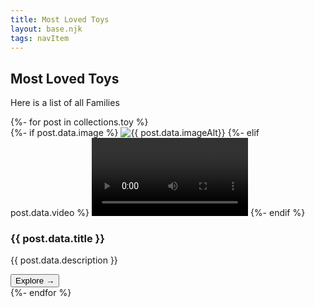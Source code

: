 ```yaml
---
title: Most Loved Toys
layout: base.njk
tags: navItem
---
```



## Most Loved Toys
Here is a list of all Families
<section class="grid">
{%- for post in collections.toy %}
<article class="card">
    <div class="card__media">
        {%- if post.data.image %}
        <img src="/media/{{post.data.image}}" alt="{{ post.data.imageAlt}}">
        {%- elif post.data.video %}
        <video controls width="250">
            <source src="/media/{{post.data.video}}" type="video/mp4" />
        </video>
        {%- endif %}
    </div>
      <div class="card__content">
        <h1 class="card__header">{{ post.data.title }}</h1>
        <p class="card__text">{{ post.data.description }}</p>
        <a href="{{ post.url }}"> <button class="card__btn">Explore <span>&rarr;</span></button></a>
      </div>
    </article>
{%- endfor %}
</section>